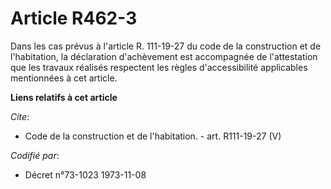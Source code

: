 # Article R462-3

Dans les cas prévus à l'article R. 111-19-27 du code de la construction et de l'habitation, la déclaration d'achèvement est
accompagnée de l'attestation que les travaux réalisés respectent les règles d'accessibilité applicables mentionnées à cet
article.

**Liens relatifs à cet article**

_Cite_:

  - Code de la construction et de l'habitation. - art. R111-19-27 (V)

_Codifié par_:

  - Décret n°73-1023 1973-11-08
